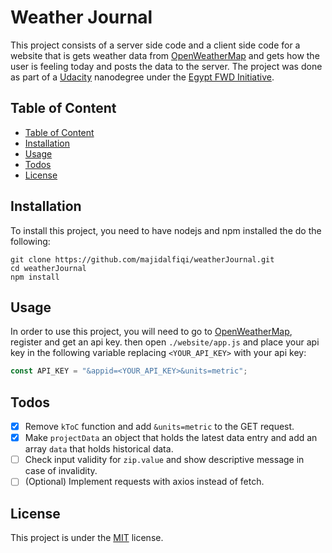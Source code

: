 # Weather Journal <!-- omit in toc -->

This project consists of a server side code and a client side code for a website that is gets weather data from [OpenWeatherMap](OpenWeatherMap.org) and gets how the user is feeling today and posts the data to the server. The project was done as part of a [Udacity](Udacity.com) nanodegree under the [Egypt FWD Initiative](egfwd.com).

## Table of Content

- [Table of Content](#table-of-content)
- [Installation](#installation)
- [Usage](#usage)
- [Todos](#todos)
- [License](#license)

## Installation

To install this project, you need to have nodejs and npm installed the do the following:

```shell
git clone https://github.com/majidalfiqi/weatherJournal.git
cd weatherJournal
npm install
```

## Usage

In order to use this project, you will need to go to [OpenWeatherMap](OpenWeatherMap.org), register and get an api key. then open `./website/app.js` and place your api key in the following variable replacing `<YOUR_API_KEY>` with your api key:

```javascript
const API_KEY = "&appid=<YOUR_API_KEY>&units=metric";
```

## Todos

- [x] Remove `kToC` function and add `&units=metric` to the GET request.
- [x] Make `projectData` an object that holds the latest data entry and add an array `data` that holds historical data.
- [ ] Check input validity for `zip.value` and show descriptive message in case of invalidity.
- [ ] \(Optional) Implement requests with axios instead of fetch.

## License

This project is under the [MIT](https://choosealicense.com/licenses/mit/) license.
